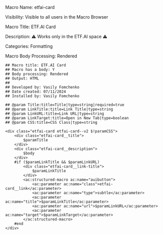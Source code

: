 Macro Name: etfai-card

Visibility: Visible to all users in the Macro Browser

Macro Title: ETF.AI Card

Description: ⚠️ Works only in the ETF.AI space ⚠️

Categories: Formatting

Macro Body Processing: Rendered

```
## Macro title: ETF.AI Card
## Macro has a body: Y
## Body processing: Rendered
## Output: HTML
##
## Developed by: Vasily Fomchenko
## Date created: 07/11/2024
## Installed by: Vasily Fomchenko

## @param Title:title=Title|type=string|required=true
## @param LinkTitle:title=Link Title|type=string
## @param LinkURL:title=Link URL|type=string
## @param LinkTarget:title=Open in New Tab|type=boolean
## @param CSS:title=CSS Class|type=string

<div class="etfai-card etfai-card--v2 $!paramCSS">
    <div class="etfai-card__title">
        $paramTitle
    </div>
    <div class="etfai-card__description">
        $body
    </div>
    #if ($paramLinkTitle && $paramLinkURL)
        <div class="etfai-card__link-title">
            $paramLinkTitle
        </div>
        <ac:structured-macro ac:name="auibutton">
            <ac:parameter ac:name="class">etfai-card__link</ac:parameter>
            <ac:parameter ac:name="type">subtle</ac:parameter>
            <ac:parameter ac:name="title">$paramLinkTitle</ac:parameter>
            <ac:parameter ac:name="url">$paramLinkURL</ac:parameter>
            <ac:parameter ac:name="target">$paramLinkTarget</ac:parameter>
        </ac:structured-macro>
    #end
</div>
```
